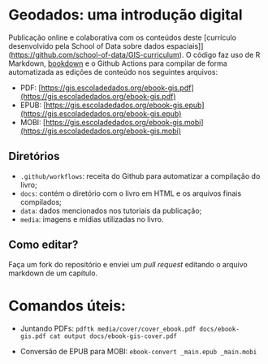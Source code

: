 # Geodados: uma introdução digital

Publicação online e colaborativa com os conteúdos deste [currículo desenvolvido pela School of Data sobre dados espaciais]](https://github.com/school-of-data/GIS-curriculum). O código faz uso de R Markdown, [bookdown](https://github.com/rstudio/bookdown) e o Github Actions para compilar de forma automatizada as edições de conteúdo nos seguintes arquivos:

- PDF: [https://gis.escoladedados.org/ebook-gis.pdf](https://gis.escoladedados.org/ebook-gis.pdf)
- EPUB: [https://gis.escoladedados.org/ebook-gis.epub](https://gis.escoladedados.org/ebook-gis.epub)
- MOBI: [https://gis.escoladedados.org/ebook-gis.mobi](https://gis.escoladedados.org/ebook-gis.mobi)

## Diretórios
- `.github/workflows`: receita do Github para automatizar a compilação do livro;
- `docs`: contém o diretório com o livro em HTML e os arquivos finais compilados;
- `data`: dados mencionados nos tutoriais da publicação;
- `media`: imagens e mídias utilizadas no livro.

## Como editar?
Faça um fork do repositório e enviei um *pull request* editando o arquivo markdown de um capítulo.

# Comandos úteis:

- Juntando PDFs: `pdftk media/cover/cover_ebook.pdf docs/ebook-gis.pdf cat output docs/ebook-gis-cover.pdf` 
  
- Conversão de EPUB para MOBI: `ebook-convert _main.epub _main.mobi`
